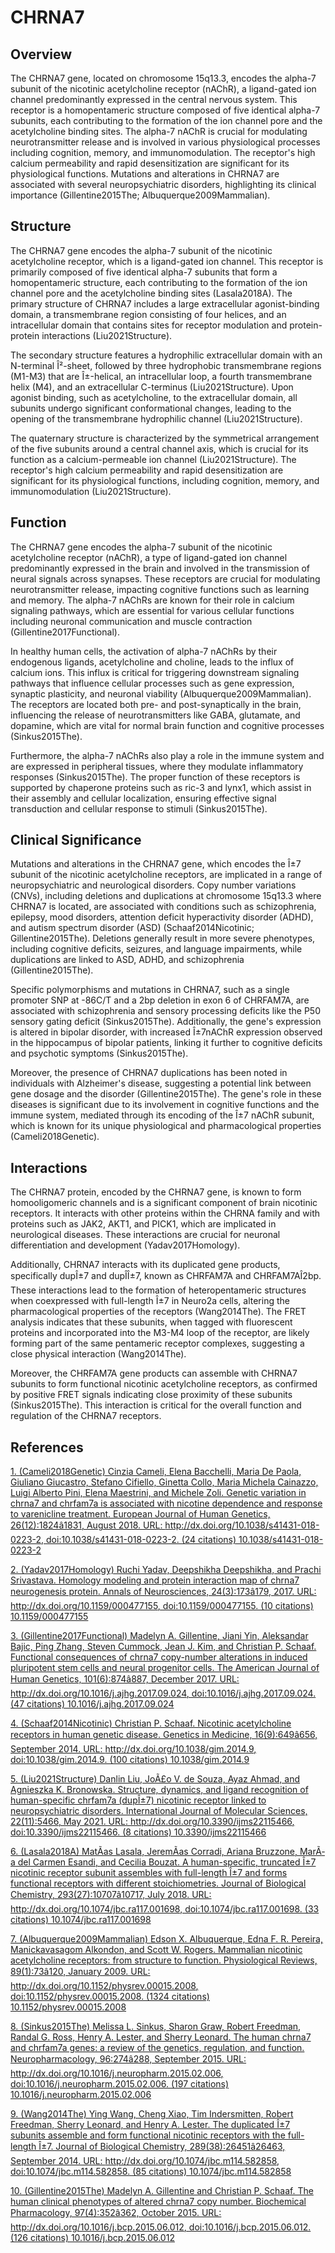 # CHRNA7

## Overview
The CHRNA7 gene, located on chromosome 15q13.3, encodes the alpha-7 subunit of the nicotinic acetylcholine receptor (nAChR), a ligand-gated ion channel predominantly expressed in the central nervous system. This receptor is a homopentameric structure composed of five identical alpha-7 subunits, each contributing to the formation of the ion channel pore and the acetylcholine binding sites. The alpha-7 nAChR is crucial for modulating neurotransmitter release and is involved in various physiological processes including cognition, memory, and immunomodulation. The receptor's high calcium permeability and rapid desensitization are significant for its physiological functions. Mutations and alterations in CHRNA7 are associated with several neuropsychiatric disorders, highlighting its clinical importance (Gillentine2015The; Albuquerque2009Mammalian).

## Structure
The CHRNA7 gene encodes the alpha-7 subunit of the nicotinic acetylcholine receptor, which is a ligand-gated ion channel. This receptor is primarily composed of five identical alpha-7 subunits that form a homopentameric structure, each contributing to the formation of the ion channel pore and the acetylcholine binding sites (Lasala2018A). The primary structure of CHRNA7 includes a large extracellular agonist-binding domain, a transmembrane region consisting of four helices, and an intracellular domain that contains sites for receptor modulation and protein-protein interactions (Liu2021Structure). 

The secondary structure features a hydrophilic extracellular domain with an N-terminal Î²-sheet, followed by three hydrophobic transmembrane regions (M1-M3) that are Î±-helical, an intracellular loop, a fourth transmembrane helix (M4), and an extracellular C-terminus (Liu2021Structure). Upon agonist binding, such as acetylcholine, to the extracellular domain, all subunits undergo significant conformational changes, leading to the opening of the transmembrane hydrophilic channel (Liu2021Structure).

The quaternary structure is characterized by the symmetrical arrangement of the five subunits around a central channel axis, which is crucial for its function as a calcium-permeable ion channel (Liu2021Structure). The receptor's high calcium permeability and rapid desensitization are significant for its physiological functions, including cognition, memory, and immunomodulation (Liu2021Structure).

## Function
The CHRNA7 gene encodes the alpha-7 subunit of the nicotinic acetylcholine receptor (nAChR), a type of ligand-gated ion channel predominantly expressed in the brain and involved in the transmission of neural signals across synapses. These receptors are crucial for modulating neurotransmitter release, impacting cognitive functions such as learning and memory. The alpha-7 nAChRs are known for their role in calcium signaling pathways, which are essential for various cellular functions including neuronal communication and muscle contraction (Gillentine2017Functional).

In healthy human cells, the activation of alpha-7 nAChRs by their endogenous ligands, acetylcholine and choline, leads to the influx of calcium ions. This influx is critical for triggering downstream signaling pathways that influence cellular processes such as gene expression, synaptic plasticity, and neuronal viability (Albuquerque2009Mammalian). The receptors are located both pre- and post-synaptically in the brain, influencing the release of neurotransmitters like GABA, glutamate, and dopamine, which are vital for normal brain function and cognitive processes (Sinkus2015The).

Furthermore, the alpha-7 nAChRs also play a role in the immune system and are expressed in peripheral tissues, where they modulate inflammatory responses (Sinkus2015The). The proper function of these receptors is supported by chaperone proteins such as ric-3 and lynx1, which assist in their assembly and cellular localization, ensuring effective signal transduction and cellular response to stimuli (Sinkus2015The).

## Clinical Significance
Mutations and alterations in the CHRNA7 gene, which encodes the Î±7 subunit of the nicotinic acetylcholine receptors, are implicated in a range of neuropsychiatric and neurological disorders. Copy number variations (CNVs), including deletions and duplications at chromosome 15q13.3 where CHRNA7 is located, are associated with conditions such as schizophrenia, epilepsy, mood disorders, attention deficit hyperactivity disorder (ADHD), and autism spectrum disorder (ASD) (Schaaf2014Nicotinic; Gillentine2015The). Deletions generally result in more severe phenotypes, including cognitive deficits, seizures, and language impairments, while duplications are linked to ASD, ADHD, and schizophrenia (Gillentine2015The).

Specific polymorphisms and mutations in CHRNA7, such as a single promoter SNP at -86C/T and a 2bp deletion in exon 6 of CHRFAM7A, are associated with schizophrenia and sensory processing deficits like the P50 sensory gating deficit (Sinkus2015The). Additionally, the gene's expression is altered in bipolar disorder, with increased Î±7nAChR expression observed in the hippocampus of bipolar patients, linking it further to cognitive deficits and psychotic symptoms (Sinkus2015The).

Moreover, the presence of CHRNA7 duplications has been noted in individuals with Alzheimer's disease, suggesting a potential link between gene dosage and the disorder (Gillentine2015The). The gene's role in these diseases is significant due to its involvement in cognitive functions and the immune system, mediated through its encoding of the Î±7 nAChR subunit, which is known for its unique physiological and pharmacological properties (Cameli2018Genetic).

## Interactions
The CHRNA7 protein, encoded by the CHRNA7 gene, is known to form homooligomeric channels and is a significant component of brain nicotinic receptors. It interacts with other proteins within the CHRNA family and with proteins such as JAK2, AKT1, and PICK1, which are implicated in neurological diseases. These interactions are crucial for neuronal differentiation and development (Yadav2017Homology).

Additionally, CHRNA7 interacts with its duplicated gene products, specifically dupÎ±7 and dupÎÎ±7, known as CHRFAM7A and CHRFAM7AÎ2bp. These interactions lead to the formation of heteropentameric structures when coexpressed with full-length Î±7 in Neuro2a cells, altering the pharmacological properties of the receptors (Wang2014The). The FRET analysis indicates that these subunits, when tagged with fluorescent proteins and incorporated into the M3-M4 loop of the receptor, are likely forming part of the same pentameric receptor complexes, suggesting a close physical interaction (Wang2014The).

Moreover, the CHRFAM7A gene products can assemble with CHRNA7 subunits to form functional nicotinic acetylcholine receptors, as confirmed by positive FRET signals indicating close proximity of these subunits (Sinkus2015The). This interaction is critical for the overall function and regulation of the CHRNA7 receptors.


## References


[1. (Cameli2018Genetic) Cinzia Cameli, Elena Bacchelli, Maria De Paola, Giuliano Giucastro, Stefano Cifiello, Ginetta Collo, Maria Michela Cainazzo, Luigi Alberto Pini, Elena Maestrini, and Michele Zoli. Genetic variation in chrna7 and chrfam7a is associated with nicotine dependence and response to varenicline treatment. European Journal of Human Genetics, 26(12):1824â1831, August 2018. URL: http://dx.doi.org/10.1038/s41431-018-0223-2, doi:10.1038/s41431-018-0223-2. (24 citations) 10.1038/s41431-018-0223-2](https://doi.org/10.1038/s41431-018-0223-2)

[2. (Yadav2017Homology) Ruchi Yadav, Deepshikha Deepshikha, and Prachi Srivastava. Homology modeling and protein interaction map of chrna7 neurogenesis protein. Annals of Neurosciences, 24(3):173â179, 2017. URL: http://dx.doi.org/10.1159/000477155, doi:10.1159/000477155. (10 citations) 10.1159/000477155](https://doi.org/10.1159/000477155)

[3. (Gillentine2017Functional) Madelyn A. Gillentine, Jiani Yin, Aleksandar Bajic, Ping Zhang, Steven Cummock, Jean J. Kim, and Christian P. Schaaf. Functional consequences of chrna7 copy-number alterations in induced pluripotent stem cells and neural progenitor cells. The American Journal of Human Genetics, 101(6):874â887, December 2017. URL: http://dx.doi.org/10.1016/j.ajhg.2017.09.024, doi:10.1016/j.ajhg.2017.09.024. (47 citations) 10.1016/j.ajhg.2017.09.024](https://doi.org/10.1016/j.ajhg.2017.09.024)

[4. (Schaaf2014Nicotinic) Christian P. Schaaf. Nicotinic acetylcholine receptors in human genetic disease. Genetics in Medicine, 16(9):649â656, September 2014. URL: http://dx.doi.org/10.1038/gim.2014.9, doi:10.1038/gim.2014.9. (100 citations) 10.1038/gim.2014.9](https://doi.org/10.1038/gim.2014.9)

[5. (Liu2021Structure) Danlin Liu, JoÃ£o V. de Souza, Ayaz Ahmad, and Agnieszka K. Bronowska. Structure, dynamics, and ligand recognition of human-specific chrfam7a (dupÎ±7) nicotinic receptor linked to neuropsychiatric disorders. International Journal of Molecular Sciences, 22(11):5466, May 2021. URL: http://dx.doi.org/10.3390/ijms22115466, doi:10.3390/ijms22115466. (8 citations) 10.3390/ijms22115466](https://doi.org/10.3390/ijms22115466)

[6. (Lasala2018A) MatÃ­as Lasala, JeremÃ­as Corradi, Ariana Bruzzone, MarÃ­a del Carmen Esandi, and Cecilia Bouzat. A human-specific, truncated Î±7 nicotinic receptor subunit assembles with full-length Î±7 and forms functional receptors with different stoichiometries. Journal of Biological Chemistry, 293(27):10707â10717, July 2018. URL: http://dx.doi.org/10.1074/jbc.ra117.001698, doi:10.1074/jbc.ra117.001698. (33 citations) 10.1074/jbc.ra117.001698](https://doi.org/10.1074/jbc.ra117.001698)

[7. (Albuquerque2009Mammalian) Edson X. Albuquerque, Edna F. R. Pereira, Manickavasagom Alkondon, and Scott W. Rogers. Mammalian nicotinic acetylcholine receptors: from structure to function. Physiological Reviews, 89(1):73â120, January 2009. URL: http://dx.doi.org/10.1152/physrev.00015.2008, doi:10.1152/physrev.00015.2008. (1324 citations) 10.1152/physrev.00015.2008](https://doi.org/10.1152/physrev.00015.2008)

[8. (Sinkus2015The) Melissa L. Sinkus, Sharon Graw, Robert Freedman, Randal G. Ross, Henry A. Lester, and Sherry Leonard. The human chrna7 and chrfam7a genes: a review of the genetics, regulation, and function. Neuropharmacology, 96:274â288, September 2015. URL: http://dx.doi.org/10.1016/j.neuropharm.2015.02.006, doi:10.1016/j.neuropharm.2015.02.006. (197 citations) 10.1016/j.neuropharm.2015.02.006](https://doi.org/10.1016/j.neuropharm.2015.02.006)

[9. (Wang2014The) Ying Wang, Cheng Xiao, Tim Indersmitten, Robert Freedman, Sherry Leonard, and Henry A. Lester. The duplicated Î±7 subunits assemble and form functional nicotinic receptors with the full-length Î±7. Journal of Biological Chemistry, 289(38):26451â26463, September 2014. URL: http://dx.doi.org/10.1074/jbc.m114.582858, doi:10.1074/jbc.m114.582858. (85 citations) 10.1074/jbc.m114.582858](https://doi.org/10.1074/jbc.m114.582858)

[10. (Gillentine2015The) Madelyn A. Gillentine and Christian P. Schaaf. The human clinical phenotypes of altered chrna7 copy number. Biochemical Pharmacology, 97(4):352â362, October 2015. URL: http://dx.doi.org/10.1016/j.bcp.2015.06.012, doi:10.1016/j.bcp.2015.06.012. (126 citations) 10.1016/j.bcp.2015.06.012](https://doi.org/10.1016/j.bcp.2015.06.012)